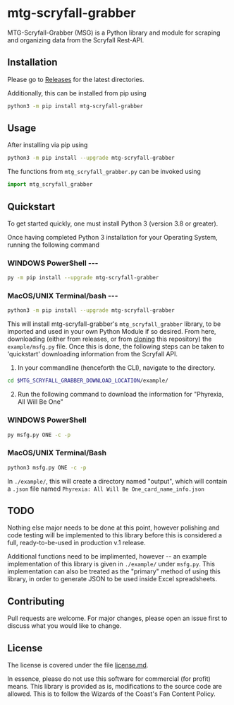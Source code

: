 # mtg-scryfall-grabber

MTG-Scryfall-Grabber (MSG) is a Python library and module for scraping and organizing data from the Scryfall Rest-API.

## Installation

Please go to [Releases](https://github.com/Contrastellar/mtg-scryfall-grabber/releases) for the latest directories.

Additionally, this can be installed from pip using

```bash
python3 -m pip install mtg-scryfall-grabber
```


## Usage

After installing via pip using 
```bash
python3 -m pip install --upgrade mtg-scryfall-grabber
```

The functions from `mtg_scryfall_grabber.py` can be invoked using
```python
import mtg_scryfall_grabber
```

## Quickstart
To get started quickly, one must install Python 3 (version 3.8 or greater).

Once having completed Python 3 installation for your Operating System, running the following command

### WINDOWS PowerShell ---
```bash
py -m pip install --upgrade mtg-scryfall-grabber
```

### MacOS/UNIX Terminal/bash ---
```bash
python3 -m pip install --upgrade mtg-scryfall-grabber
```

This will install mtg-scryfall-grabber's `mtg_scryfall_grabber` library, to be imported and used in your own Python Module if so desired.
From here, downloading (either from releases, or from [cloning](https://docs.github.com/en/repositories/creating-and-managing-repositories/cloning-a-repository) this repository) the `example/msfg.py` file. Once this is done, the following steps can be taken to 'quickstart' downloading information from the Scryfall API.

1. In your commandline (henceforth the CLI), navigate to the directory.
```bash
cd $MTG_SCRYFALL_GRABBER_DOWNLOAD_LOCATION/example/
```
2. Run the following command to download the information for "Phyrexia, All Will Be One"
### WINDOWS PowerShell
```bash
py msfg.py ONE -c -p
```

### MacOS/UNIX Terminal/Bash
```bash
python3 msfg.py ONE -c -p
```

In `./example/`, this will create a directory named "output", which will contain a `.json` file named `Phyrexia: All Will Be One_card_name_info.json`

## TODO

Nothing else major needs to be done at this point, however polishing and code testing will be implemented to this library before this is considered a full, ready-to-be-used in production v.1 release.

Additional functions need to be implimented, however -- an example implementation of this library is given in `./example/` under `msfg.py`. This implementation can also be treated as the "primary" method of using this library, in order to generate JSON to be used inside Excel spreadsheets.

## Contributing

Pull requests are welcome. For major changes, please open an issue first
to discuss what you would like to change.

## License
The license is covered under the file [license.md](https://github.com/Contrastellar/mtg-scryfall-grabber/blob/main/license.md).

In essence, please do not use this software for commercial (for profit) means. This library is provided as is, modifications to the source code are allowed. This is to follow the Wizards of the Coast's Fan Content Policy.